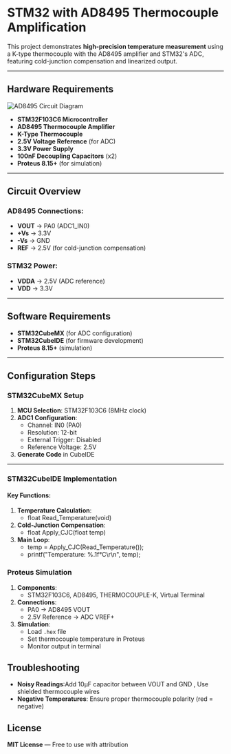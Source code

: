 # STM32 with AD8495 Thermocouple Amplification  

This project demonstrates **high-precision temperature measurement** using a K-type thermocouple with the AD8495 amplifier and STM32's ADC, featuring cold-junction compensation and linearized output.  

---

## Hardware Requirements  
![AD8495 Circuit Diagram](ad8495_circuit.png)  
- **STM32F103C6 Microcontroller**  
- **AD8495 Thermocouple Amplifier**  
- **K-Type Thermocouple**  
- **2.5V Voltage Reference** (for ADC)  
- **3.3V Power Supply**  
- **100nF Decoupling Capacitors** (x2)  
- **Proteus 8.15+** (for simulation)  

---

## Circuit Overview  
### AD8495 Connections:  
- **VOUT** → PA0 (ADC1_IN0)  
- **+Vs** → 3.3V  
- **-Vs** → GND  
- **REF** → 2.5V (for cold-junction compensation)  
### STM32 Power:  
- **VDDA** → 2.5V (ADC reference)  
- **VDD** → 3.3V  

---

## Software Requirements  
- **STM32CubeMX** (for ADC configuration)  
- **STM32CubeIDE** (for firmware development)  
- **Proteus 8.15+** (simulation)  

---

## Configuration Steps  

### STM32CubeMX Setup  
1. **MCU Selection**: STM32F103C6 (8MHz clock)  
2. **ADC1 Configuration**:  
   - Channel: IN0 (PA0)  
   - Resolution: 12-bit  
   - External Trigger: Disabled  
   - Reference Voltage: 2.5V  
3. **Generate Code** in CubeIDE  

---

### STM32CubeIDE Implementation  
#### Key Functions:  
1. **Temperature Calculation**:  
    - float Read_Temperature(void) 
2. **Cold-Junction Compensation**:
    - float Apply_CJC(float temp)
3. **Main Loop**:
    - temp = Apply_CJC(Read_Temperature());
    - printf("Temperature: %.1f°C\r\n", temp);

### Proteus Simulation  
1. **Components**:  
    - STM32F103C6, AD8495, THERMOCOUPLE-K, Virtual Terminal
2. **Connections**:  
    - PA0 → AD8495 VOUT
    - 2.5V Reference → ADC VREF+
3. **Simulation**:  
   - Load `.hex` file  
   - Set thermocouple temperature in Proteus
   - Monitor output in terminal

## Troubleshooting  
- **Noisy Readings**:Add 10µF capacitor between VOUT and GND , Use shielded thermocouple wires
- **Negative Temperatures**: Ensure proper thermocouple polarity (red = negative)

## License  
**MIT License** — Free to use with attribution  